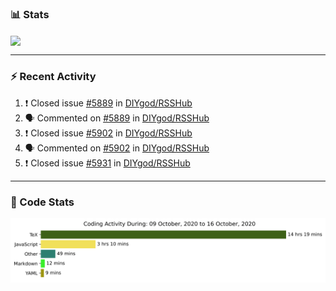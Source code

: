 ### :bar_chart: Stats

<a href="#">
  <img align="center" src="https://github-readme-stats.vercel.app/api?username=henryqw&count_private=true&show_icons=true" />
</a>
<!-- <a href="#">
  <img align="center" src="https://github-readme-stats-git-master.henryqw.vercel.app/api/top-langs/?username=HenryQW&layout=compact" />
</a> -->

---

### :zap: Recent Activity

<!--START_SECTION:activity-->

1. ❗️ Closed issue [#5889](https://github.com/DIYgod/RSSHub/issues/5889) in [DIYgod/RSSHub](https://github.com/DIYgod/RSSHub)
2. 🗣 Commented on [#5889](https://github.com/DIYgod/RSSHub/issues/5889) in [DIYgod/RSSHub](https://github.com/DIYgod/RSSHub)
3. ❗️ Closed issue [#5902](https://github.com/DIYgod/RSSHub/issues/5902) in [DIYgod/RSSHub](https://github.com/DIYgod/RSSHub)
4. 🗣 Commented on [#5902](https://github.com/DIYgod/RSSHub/issues/5902) in [DIYgod/RSSHub](https://github.com/DIYgod/RSSHub)
5. ❗️ Closed issue [#5931](https://github.com/DIYgod/RSSHub/issues/5931) in [DIYgod/RSSHub](https://github.com/DIYgod/RSSHub)
<!--END_SECTION:activity-->

---

### :calendar: Code Stats

![WakaTime](https://github.com/HenryQW/HenryQW/blob/master/images/stat.svg)
